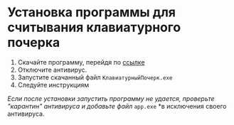 # Установка программы для считывания клавиатурного почерка

1. Скачайте программу, перейдя по [ссылке](https://disk.yandex.ru/d/eE0nV3W8DFPTdg)
2. Отключите антивирус.
3. Запустите скачанный файл `КлавиатурныйПочерк.exe`
4. Следуйте инструкциям

*Если после установки запустить программу не удается, проверьте "карантин" антивируса и добавьте файл* `app.exe` *в исключения своего антивируса.
